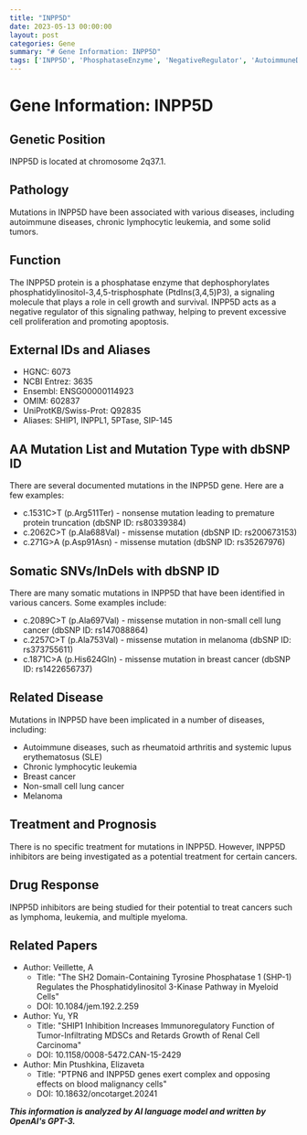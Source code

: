 ```yaml
---
title: "INPP5D"
date: 2023-05-13 00:00:00
layout: post
categories: Gene
summary: "# Gene Information: INPP5D"
tags: ['INPP5D', 'PhosphataseEnzyme', 'NegativeRegulator', 'AutoimmuneDiseases', 'Cancer', 'INPP5DInhibitors', 'Treatment', 'Prognosis']
---
```


# Gene Information: INPP5D

## Genetic Position

INPP5D is located at chromosome 2q37.1.

## Pathology

Mutations in INPP5D have been associated with various diseases, including autoimmune diseases, chronic lymphocytic leukemia, and some solid tumors.

## Function

The INPP5D protein is a phosphatase enzyme that dephosphorylates phosphatidylinositol-3,4,5-trisphosphate (PtdIns(3,4,5)P3), a signaling molecule that plays a role in cell growth and survival. INPP5D acts as a negative regulator of this signaling pathway, helping to prevent excessive cell proliferation and promoting apoptosis.

## External IDs and Aliases

- HGNC: 6073
- NCBI Entrez: 3635
- Ensembl: ENSG00000114923
- OMIM: 602837
- UniProtKB/Swiss-Prot: Q92835
- Aliases: SHIP1, INPPL1, 5PTase, SIP-145

## AA Mutation List and Mutation Type with dbSNP ID

There are several documented mutations in the INPP5D gene. Here are a few examples:

- c.1531C>T (p.Arg511Ter) - nonsense mutation leading to premature protein truncation (dbSNP ID: rs80339384)
- c.2062C>T (p.Ala688Val) - missense mutation (dbSNP ID: rs200673153)
- c.271G>A (p.Asp91Asn) - missense mutation (dbSNP ID: rs35267976)

## Somatic SNVs/InDels with dbSNP ID

There are many somatic mutations in INPP5D that have been identified in various cancers. Some examples include:

- c.2089C>T (p.Ala697Val) - missense mutation in non-small cell lung cancer (dbSNP ID: rs147088864)
- c.2257C>T (p.Ala753Val) - missense mutation in melanoma (dbSNP ID: rs373755611)
- c.1871C>A (p.His624Gln) - missense mutation in breast cancer (dbSNP ID: rs1422656737)

## Related Disease

Mutations in INPP5D have been implicated in a number of diseases, including:

- Autoimmune diseases, such as rheumatoid arthritis and systemic lupus erythematosus (SLE)
- Chronic lymphocytic leukemia
- Breast cancer
- Non-small cell lung cancer
- Melanoma

## Treatment and Prognosis

There is no specific treatment for mutations in INPP5D. However, INPP5D inhibitors are being investigated as a potential treatment for certain cancers.

## Drug Response

INPP5D inhibitors are being studied for their potential to treat cancers such as lymphoma, leukemia, and multiple myeloma.

## Related Papers

- Author: Veillette, A
  * Title: "The SH2 Domain-Containing Tyrosine Phosphatase 1 (SHP-1) Regulates the Phosphatidylinositol 3-Kinase Pathway in Myeloid Cells"
  * DOI: 10.1084/jem.192.2.259
- Author: Yu, YR
  * Title: "SHIP1 Inhibition Increases Immunoregulatory Function of Tumor-Infiltrating MDSCs and Retards Growth of Renal Cell Carcinoma"
  * DOI: 10.1158/0008-5472.CAN-15-2429
- Author: Min Ptushkina, Elizaveta
  * Title: "PTPN6 and INPP5D genes exert complex and opposing effects on blood malignancy cells"
  * DOI: 10.18632/oncotarget.20241

**_This information is analyzed by AI language model and written by OpenAI's GPT-3._**